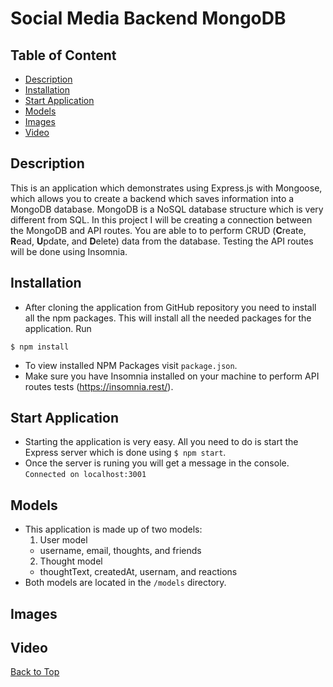 # Social Media Backend MongoDB

## Table of Content

- [Description](#description)
- [Installation](#installation)
- [Start Application](#start-application)
- [Models](#models)
- [Images](#images)
- [Video](#video)

## Description

This is an application which demonstrates using Express.js with Mongoose, which allows you to create a backend which saves information into a MongoDB database. MongoDB is a NoSQL database structure which is very different from SQL. In this project I will be creating a connection between the MongoDB and API routes. You are able to to perform CRUD (**C**reate, **R**ead, **U**pdate, and **D**elete) data from the database. Testing the API routes will be done using Insomnia.

## Installation

- After cloning the application from GitHub repository you need to install all the npm packages. This will install all the needed packages for the application.
  Run

```
$ npm install
```

- To view installed NPM Packages visit `package.json`.
- Make sure you have Insomnia installed on your machine to perform API routes tests (https://insomnia.rest/).

## Start Application

- Starting the application is very easy. All you need to do is start the Express server which is done using `$ npm start`.
- Once the server is runing you will get a message in the console. `Connected on localhost:3001`

## Models

- This application is made up of two models:
  1. User model
  - username, email, thoughts, and friends
  2. Thought model
  - thoughtText, createdAt, usernam, and reactions
- Both models are located in the `/models` directory.

## Images


## Video

[Back to Top](#social-media-backend-mongodb)
